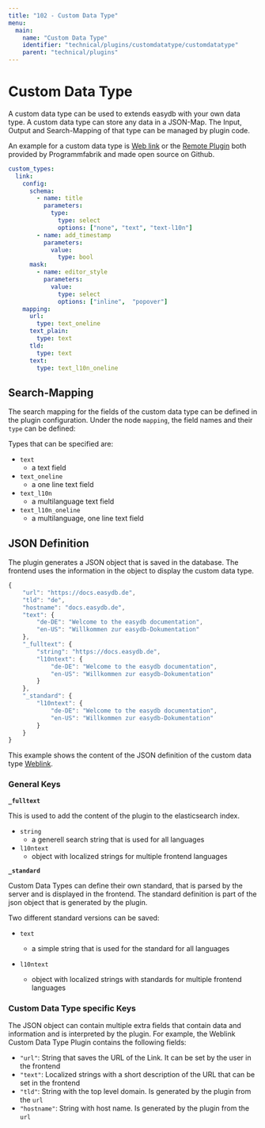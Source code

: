 ```yaml
---
title: "102 - Custom Data Type"
menu:
  main:
    name: "Custom Data Type"
    identifier: "technical/plugins/customdatatype/customdatatype"
    parent: "technical/plugins"
---
```

# Custom Data Type

A custom data type can be used to extends easydb with your own data type. A custom data type can store any data in a JSON-Map. The Input, Output and Search-Mapping of that type can be managed by plugin code.

An example for a custom data type is [Web link](https://github.com/programmfabrik/easydb-custom-data-type-link) or the [Remote Plugin](https://github.com/programmfabrik/easydb-remote-plugin) both provided by Programmfabrik and made open source on Github.


```yaml
custom_types:
  link:
    config:
      schema:
        - name: title
          parameters:
            type:
              type: select
              options: ["none", "text", "text-l10n"]
        - name: add_timestamp
          parameters:
            value:
              type: bool
      mask:
        - name: editor_style
          parameters:
            value:
              type: select
              options: ["inline",  "popover"]
    mapping:
      url:
        type: text_oneline
      text_plain:
        type: text
      tld:
        type: text
      text:
        type: text_l10n_oneline
```

## Search-Mapping

The search mapping for the fields of the custom data type can be defined in the plugin configuration. Under the node `mapping`, the field names and their `type` can be defined:

Types that can be specified are:

- `text`
  - a text field
- `text_oneline`
  - a one line text field
- `text_l10n`
  - a multilanguage text field
- `text_l10n_oneline`
  - a multilanguage, one line text field

## JSON Definition

The plugin generates a JSON object that is saved in the database. The frontend uses the information in the object to display the custom data type.

```javascript
{
    "url": "https://docs.easydb.de",
    "tld": "de",
    "hostname": "docs.easydb.de",
    "text": {
        "de-DE": "Welcome to the easydb documentation",
        "en-US": "Willkommen zur easydb-Dokumentation"
    },
    "_fulltext": {
        "string": "https://docs.easydb.de",
        "l10ntext": {
            "de-DE": "Welcome to the easydb documentation",
            "en-US": "Willkommen zur easydb-Dokumentation"
        }
    },
    "_standard": {
        "l10ntext": {
            "de-DE": "Welcome to the easydb documentation",
            "en-US": "Willkommen zur easydb-Dokumentation"
        }
    }
}
```

This example shows the content of the JSON definition of the custom data type [Weblink](https://github.com/programmfabrik/easydb-custom-data-type-link).

### General Keys

**`_fulltext`**

This is used to add the content of the plugin to the elasticsearch index.

- `string`
  - a generell search string that is used for all languages
- `l10ntext`
  - object with localized strings for multiple frontend languages

**`_standard`**

Custom Data Types can define their own standard, that is parsed by the server and is displayed in the frontend. The standard definition is part of the json object that is generated by the plugin.

Two different standard versions can be saved:

- `text`
  - a simple string that is used for the standard for all languages

- `l10ntext`
  - object with localized strings with standards for multiple frontend languages

### Custom Data Type specific Keys

The JSON object can contain multiple extra fields that contain data and information and is interpreted by the plugin. For example, the Weblink Custom Data Type Plugin contains the following fields:

- `"url"`: String that saves the URL of the Link. It can be set by the user in the frontend
- `"text"`: Localized strings with a short description of the URL that can be set in the frontend
- `"tld"`: String with the top level domain. Is generated by the plugin from the `url`
- `"hostname"`: String with host name. Is generated by the plugin from the `url`
